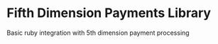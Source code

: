 Fifth Dimension Payments Library
=======

Basic ruby integration with 5th dimension payment processing
